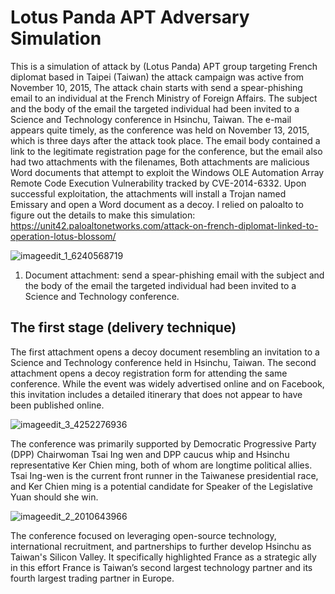 #  Lotus Panda APT Adversary Simulation

This is a simulation of attack by (Lotus Panda) APT group targeting French diplomat based in Taipei (Taiwan) the attack campaign was active from November 10, 2015, The attack chain starts with send a spear-phishing email to an individual at the French Ministry of Foreign Affairs. The subject and the body of the email the targeted individual had been invited to a Science and Technology conference in Hsinchu, Taiwan. The e-mail appears quite timely, as the conference was held on November 13, 2015, which is three days after the attack took place. The email body contained a link to the legitimate registration page for the conference, but the email also had two attachments with the filenames, Both attachments are malicious Word documents that attempt to exploit the Windows OLE Automation Array Remote Code Execution Vulnerability tracked by CVE-2014-6332. Upon successful exploitation, the attachments will install a Trojan named Emissary and open a Word document as a decoy. I relied on paloalto to figure out the details to make this simulation: https://unit42.paloaltonetworks.com/attack-on-french-diplomat-linked-to-operation-lotus-blossom/

![imageedit_1_6240568719](https://github.com/user-attachments/assets/4bba5e4d-879b-4cb7-9cce-d55cdf868033)

1.  Document attachment: send a spear-phishing email with the subject and the body of the email  the targeted individual had been invited to a Science and Technology conference.

## The first stage (delivery technique)

The first attachment opens a decoy document resembling an invitation to a Science and Technology conference held in Hsinchu, Taiwan. The second attachment opens a decoy registration form for attending the same conference. While the event was widely advertised online and on Facebook, this invitation includes a detailed itinerary that does not appear to have been published online.

![imageedit_3_4252276936](https://github.com/user-attachments/assets/4bfdcbca-7f88-4274-b752-6b96e6f90387)

The conference was primarily supported by Democratic Progressive Party (DPP) Chairwoman Tsai Ing wen and DPP caucus whip and Hsinchu representative Ker Chien ming, both of whom are longtime political allies. Tsai Ing-wen is the current front runner in the Taiwanese presidential race, and Ker Chien ming is a potential candidate for Speaker of the Legislative Yuan should she win.

![imageedit_2_2010643966](https://github.com/user-attachments/assets/104510f6-98dd-4859-9067-180d535bf35a)

The conference focused on leveraging open-source technology, international recruitment, and partnerships to further develop Hsinchu as Taiwan's Silicon Valley. It specifically highlighted France as a strategic ally in this effort France is Taiwan’s second largest technology partner and its fourth largest trading partner in Europe.





